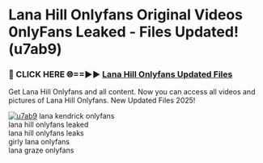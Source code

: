 # Lana Hill Onlyfans Original Videos 0nlyFans Leaked - Files Updated! (u7ab9)

<h3>🔴 CLICK HERE 🌐==►► <a href="https://tinyurl.com/3hn5wdd3" rel="nofollow">Lana Hill Onlyfans Updated Files</a></h3>

Get Lana Hill Onlyfans and all content. Now you can access all videos and pictures of Lana Hill Onlyfans. New Updated Files 2025!

[![u7ab9](https://i.imgur.com/4HnBqBT.gif)](https://tinyurl.com/3hn5wdd3)
lana kendrick onlyfans<br>
lana hill onlyfans leaked<br>
lana hill onlyfans leaks<br>
girly lana onlyfans<br>
lana graze onlyfans
